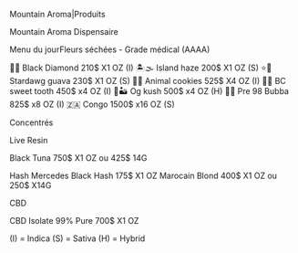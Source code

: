 Mountain Aroma|Produits

Mountain Aroma Dispensaire

Menu du jourFleurs séchées - Grade médical (AAAA)

🌚💎 Black Diamond 210$  X1 OZ (I)
🏝️🌫️ Island haze 200$  X1 OZ (S)
⭐🐶 Stardawg guava 230$ X1 OZ (S)
🐯🍪 Animal cookies 525$ X4 OZ (I)
🍬😋 BC sweet tooth 450$ x4 OZ (I)
🥇🏜️ Og kush 500$ x4 OZ (H)
🍫😇 Pre 98 Bubba 825$ x8 OZ (I)
🇿🇦 Congo 1500$  x16 OZ (S)

Concentrés

Live Resin

Black Tuna 750$ X1 OZ ou 425$ 14G

Hash
Mercedes Black Hash 175$ X1 OZ
Marocain Blond 400$ X1 OZ ou 250$ X14G

CBD

CBD Isolate 99% Pure 700$ X1 OZ

(I) = Indica
(S) = Sativa
(H) = Hybrid
